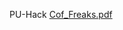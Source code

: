P U - H a c k 
 
 [Cof_Freaks.pdf](https://github.com/Vraj1103/PU-Hack/files/12063903/Cof_Freaks.pdf)
